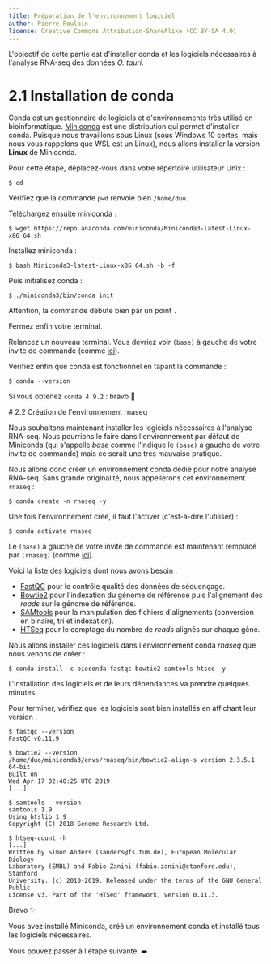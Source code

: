 ```yaml
---
title: Préparation de l'environnement logiciel
author: Pierre Poulain
license: Creative Commons Attribution-ShareAlike (CC BY-SA 4.0)
---
```


L'objectif de cette partie est d'installer conda et les logiciels nécessaires à l'analyse RNA-seq des données *O. tauri*.

# 2.1 Installation de conda

Conda est un gestionnaire de logiciels et d'environnements très utilisé en bioinformatique. [Miniconda](https://docs.conda.io/en/latest/miniconda.html) est une distribution qui permet d'installer conda. Puisque nous travaillons sous Linux (sous Windows 10 certes, mais nous vous rappelons que WSL est un Linux), nous allons installer la version **Linux** de Miniconda.

Pour cette étape, déplacez-vous dans votre répertoire utilisateur Unix :
```
$ cd 
```

Vérifiez que la commande `pwd` renvoie bien `/home/duo`.

Téléchargez ensuite miniconda :
```
$ wget https://repo.anaconda.com/miniconda/Miniconda3-latest-Linux-x86_64.sh
```

Installez miniconda :
```
$ bash Miniconda3-latest-Linux-x86_64.sh -b -f
```

Puis initialisez conda :
```
$ ./miniconda3/bin/conda init
```

Attention, la commande débute bien par un point `.`

Fermez enfin votre terminal.

Relancez un nouveau terminal. Vous devriez voir `(base)` à gauche de votre invite de commande (comme [ici](img/conda_base.png)).

Vérifiez enfin que conda est fonctionnel en tapant la commande :
```
$ conda --version
```

Si vous obtenez `conda 4.9.2` : bravo 🎉


# 2.2 Création de l'environnement rnaseq

Nous souhaitons maintenant installer les logiciels nécessaires à l'analyse RNA-seq. Nous pourrions le faire dans l'environnement par défaut de Miniconda (qui s'appelle *base* comme l'indique le `(base)` à gauche de votre invite de commande) mais ce serait une très mauvaise pratique.

Nous allons donc créer un environnement conda dédié pour notre analyse RNA-seq. Sans grande originalité, nous appellerons cet environnement `rnaseq` :

```
$ conda create -n rnaseq -y
```

Une fois l'environnement créé, il faut l'activer (c'est-à-dire l'utiliser) :
```
$ conda activate rnaseq
```

Le `(base)` à gauche de votre invite de commande est maintenant remplacé par `(rnaseq)` (comme [ici](img/conda_rnaseq.png)).

Voici la liste des logiciels dont nous avons besoin :

- [FastQC](https://www.bioinformatics.babraham.ac.uk/projects/fastqc/) pour le contrôle qualité des données de séquençage.
- [Bowtie2](http://bowtie-bio.sourceforge.net/bowtie2/index.shtml) pour l'indexation du génome de référence puis l'alignement des *reads* sur le génome de référence.
- [SAMtools](http://samtools.sourceforge.net/) pour la manipulation des fichiers d'alignements (conversion en binaire, tri et indexation).
- [HTSeq](https://htseq.readthedocs.io/en/latest/) pour le comptage du nombre de *reads* alignés sur chaque gène.

Nous allons installer ces logiciels dans l'environnement conda *rnaseq* que nous venons de créer :
```
$ conda install -c bioconda fastqc bowtie2 samtools htseq -y
```

L'installation des logiciels et de leurs dépendances va prendre quelques minutes.

Pour terminer, vérifiez que les logiciels sont bien installés en affichant leur version :

```
$ fastqc --version
FastQC v0.11.9
```

```
$ bowtie2 --version
/home/duo/miniconda3/envs/rnaseq/bin/bowtie2-align-s version 2.3.5.1
64-bit
Built on
Wed Apr 17 02:40:25 UTC 2019
[...]
```

```
$ samtools --version
samtools 1.9
Using htslib 1.9
Copyright (C) 2018 Genome Research Ltd.
```

```
$ htseq-count -h
[...]
Written by Simon Anders (sanders@fs.tum.de), European Molecular Biology
Laboratory (EMBL) and Fabio Zanini (fabio.zanini@stanford.edu), Stanford
University. (c) 2010-2019. Released under the terms of the GNU General Public
License v3. Part of the 'HTSeq' framework, version 0.11.3.
```

Bravo ✨

Vous avez installé Miniconda, créé un environnement conda et installé tous les logiciels nécessaires.

Vous pouvez passer à l'étape suivante. ➡️

